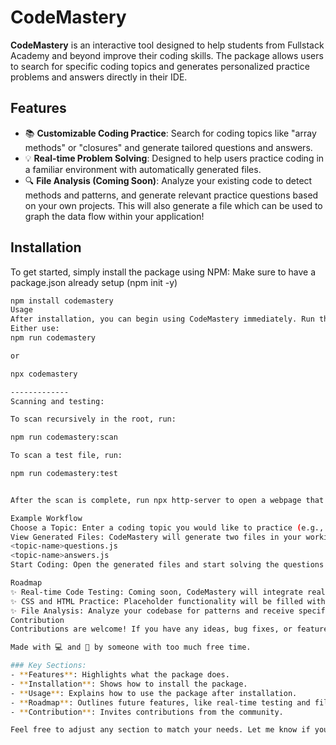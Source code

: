 # CodeMastery

**CodeMastery** is an interactive tool designed to help students from Fullstack Academy and beyond improve their coding skills. The package allows users to search for specific coding topics and generates personalized practice problems and answers directly in their IDE. 

## Features

- 📚 **Customizable Coding Practice**: Search for coding topics like "array methods" or "closures" and generate tailored questions and answers.
- 💡 **Real-time Problem Solving**: Designed to help users practice coding in a familiar environment with automatically generated files.
- 🔍 **File Analysis (Coming Soon)**: Analyze your existing code to detect methods and patterns, and generate relevant practice questions based on your own projects. This will also generate a file which can be used to graph the data flow within your application!

## Installation

To get started, simply install the package using NPM:
Make sure to have a package.json already setup (npm init -y)
```bash
npm install codemastery
Usage
After installation, you can begin using CodeMastery immediately. Run the following command to start generating coding problems:
Either use:
npm run codemastery

or 

npx codemastery

-------------
Scanning and testing:

To scan recursively in the root, run: 

npm run codemastery:scan

To scan a test file, run:

npm run codemastery:test


After the scan is complete, run npx http-server to open a webpage that will display an interactive graph of your data flow!

Example Workflow
Choose a Topic: Enter a coding topic you would like to practice (e.g., arrays, promises, flexbox).
View Generated Files: CodeMastery will generate two files in your working directory:
<topic-name>questions.js
<topic-name>answers.js
Start Coding: Open the generated files and start solving the questions in your preferred IDE!

Roadmap
✨ Real-time Code Testing: Coming soon, CodeMastery will integrate real-time code testing for JavaScript.
✨ CSS and HTML Practice: Placeholder functionality will be filled with CSS/HTML practice questions and solutions.
✨ File Analysis: Analyze your codebase for patterns and receive specific practice problems based on the methods and techniques used.
Contribution
Contributions are welcome! If you have any ideas, bug fixes, or feature requests, feel free to submit a pull request or open an issue.

Made with 💻 and 🧠 by someone with too much free time.

### Key Sections:
- **Features**: Highlights what the package does.
- **Installation**: Shows how to install the package.
- **Usage**: Explains how to use the package after installation.
- **Roadmap**: Outlines future features, like real-time testing and file analysis.
- **Contribution**: Invites contributions from the community.

Feel free to adjust any section to match your needs. Let me know if you'd like to make any changes!